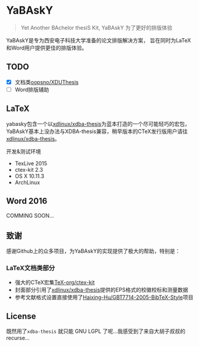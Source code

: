 # YaBAskY

> Yet Another BAchelor thesiS Kit, YaBAskY 为了更好的排版体验

YaBAskY是专为西安电子科技大学准备的论文排版解决方案，
旨在同时为LaTeX和Word用户提供更佳的排版体验。

## TODO

- [x] 文档类[oopsno/XDUThesis][cls]
- [ ] Word排版辅助

## LaTeX

yabasky包含一个以[xdlinux/xdba-thesis][xdba]为蓝本打造的一个尽可能轻巧的宏包，YaBAskY基本上没办法与XDBA-thesis兼容，稍早版本的CTeX发行版用户请往[xdlinux/xdba-thesis][xdba]。

开发&测试环境

+ TexLive  2015
+ ctex-kit 2.3
+ OS X 10.11.3
+ ArchLinux

## Word 2016

COMMING SOON...

## 致谢

感谢Github上的众多项目，为YaBAskY的实现提供了极大的帮助，特别是：

### LaTeX文档类部分

+ 强大的CTeX宏集[TeX-org/ctex-kit][ctex-kit]
+ 封面部分引用了[xdlinux/xdba-thesis][xdba]提供的EPS格式的校徽校标和测量数据
+ 参考文献格式设置直接使用了[Haixing-Hu/GBT7714-2005-BibTeX-Style][gbt]项目

## License

既然用了`xdba-thesis` 就只能 GNU LGPL 了呢...我感受到了来自大胡子叔叔的recurse...

[xdba]: https://github.com/xdlinux/xdba-thesis
[cls]: https://github.com/oopsno/XDUThesis
[ctex-kit]: https://github.com/CTeX-org/ctex-kit
[gbt]: https://github.com/Haixing-Hu/GBT7714-2005-BibTeX-Style
